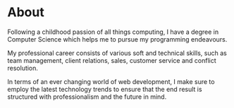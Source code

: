 # About

Following a childhood passion of all things computing, I have a degree in Computer Science which helps me to pursue my programming endeavours.

My professional career consists of various soft and technical skills, such as team management, client relations, sales, customer service and conflict resolution.

In terms of an ever changing world of web development, I make sure to employ the latest technology trends to ensure that the end result is structured with professionalism and the future in mind.
